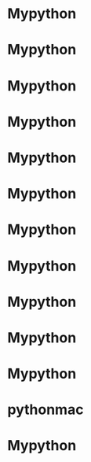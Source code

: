 # Mypython
# Mypython
# Mypython
# Mypython
# Mypython
# Mypython
# Mypython
# Mypython
# Mypython
# Mypython
# Mypython
# pythonmac
# Mypython
